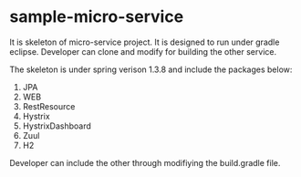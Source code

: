# sample-micro-service

It is skeleton of micro-service project. It is designed to run under gradle eclipse. Developer can clone and modify for building the other service.

The skeleton is under spring verison 1.3.8 and include the packages below:

1. JPA
2. WEB
3. RestResource
4. Hystrix
5. HystrixDashboard
6. Zuul
7. H2

Developer can include the other through modifiying the build.gradle file.
